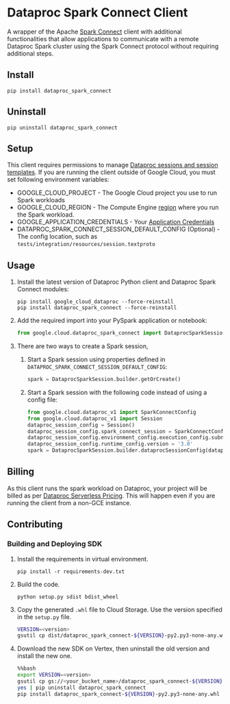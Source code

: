 # Dataproc Spark Connect Client

A wrapper of the Apache [Spark Connect](https://spark.apache.org/spark-connect/) client with
additional functionalities that allow applications to communicate with a remote Dataproc
Spark cluster using the Spark Connect protocol without requiring additional steps.

## Install

```console
pip install dataproc_spark_connect
```

## Uninstall

```console
pip uninstall dataproc_spark_connect
```

## Setup
This client requires permissions to manage [Dataproc sessions and session templates](https://cloud.google.com/dataproc-serverless/docs/concepts/iam).
If you are running the client outside of Google Cloud, you must set following environment variables:

* GOOGLE_CLOUD_PROJECT - The Google Cloud project you use to run Spark workloads
* GOOGLE_CLOUD_REGION - The Compute Engine [region](https://cloud.google.com/compute/docs/regions-zones#available) where you run the Spark workload.
* GOOGLE_APPLICATION_CREDENTIALS - Your [Application Credentials](https://cloud.google.com/docs/authentication/provide-credentials-adc)
* DATAPROC_SPARK_CONNECT_SESSION_DEFAULT_CONFIG (Optional) - The config location, such as `tests/integration/resources/session.textproto`

## Usage

1. Install the latest version of Dataproc Python client and Dataproc Spark Connect modules:

   ```console
   pip install google_cloud_dataproc --force-reinstall
   pip install dataproc_spark_connect --force-reinstall
   ```

2. Add the required import into your PySpark application or notebook:

   ```python
   from google.cloud.dataproc_spark_connect import DataprocSparkSession
   ```

3. There are two ways to create a Spark session,

   1. Start a Spark session using properties defined in `DATAPROC_SPARK_CONNECT_SESSION_DEFAULT_CONFIG`:

      ```python
      spark = DataprocSparkSession.builder.getOrCreate()
      ```

   2. Start a Spark session with the following code instead of using a config file:

      ```python
      from google.cloud.dataproc_v1 import SparkConnectConfig
      from google.cloud.dataproc_v1 import Session
      dataproc_session_config = Session()
      dataproc_session_config.spark_connect_session = SparkConnectConfig()
      dataproc_session_config.environment_config.execution_config.subnetwork_uri = "<subnet>"
      dataproc_session_config.runtime_config.version = '3.0'
      spark = DataprocSparkSession.builder.dataprocSessionConfig(dataproc_session_config).getOrCreate()
      ```

## Billing
As this client runs the spark workload on Dataproc, your project will be billed as per [Dataproc Serverless Pricing](https://cloud.google.com/dataproc-serverless/pricing).
This will happen even if you are running the client from a non-GCE instance.

## Contributing
### Building and Deploying SDK

1. Install the requirements in virtual environment.

      ```console
      pip install -r requirements-dev.txt
      ```

2. Build the code.

      ```console
      python setup.py sdist bdist_wheel
      ```

3. Copy the generated `.whl` file to Cloud Storage. Use the version specified in the `setup.py` file.

      ```sh
      VERSION=<version>
      gsutil cp dist/dataproc_spark_connect-${VERSION}-py2.py3-none-any.whl gs://<your_bucket_name>
      ```

4. Download the new SDK on Vertex, then uninstall the old version and install the new one.

      ```sh
      %%bash
      export VERSION=<version>
      gsutil cp gs://<your_bucket_name>/dataproc_spark_connect-${VERSION}-py2.py3-none-any.whl .
      yes | pip uninstall dataproc_spark_connect
      pip install dataproc_spark_connect-${VERSION}-py2.py3-none-any.whl
      ```
